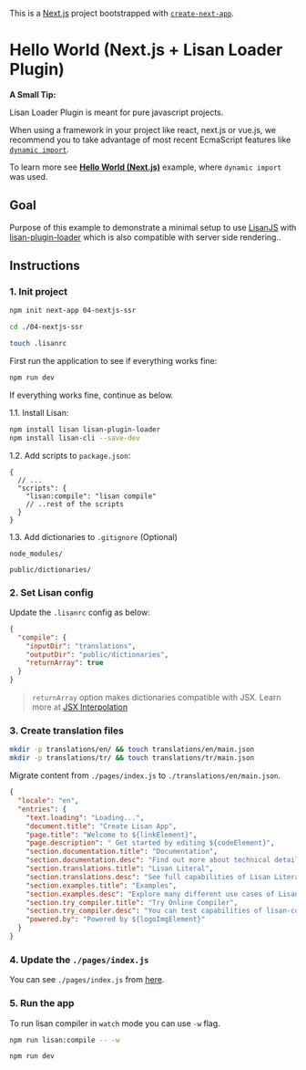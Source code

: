 This is a [Next.js](https://nextjs.org/) project bootstrapped
with [`create-next-app`](https://github.com/zeit/next.js/tree/canary/packages/create-next-app).

# Hello World (Next.js + Lisan Loader Plugin)

**A Small Tip:**

Lisan Loader Plugin is meant for pure javascript projects.

When using a framework in your project like react, next.js or vue.js,
we recommend you to take advantage of
most recent EcmaScript features like [`dynamic import`](https://v8.dev/features/dynamic-import).

To learn more see [**Hello World (Next.js)**](https://github.com/lisanjs/examples/tree/master/04-nextjs-ssr)
example, where `dynamic import` was used.

## Goal

Purpose of this example to demonstrate a minimal setup
to use [LisanJS](https://lisanjs.com) with [lisan-plugin-loader](https://lisanjs.com/docs/lisan-plugin-loader) which is also compatible with server side rendering..

## Instructions

### 1. Init project

```bash
npm init next-app 04-nextjs-ssr

cd ./04-nextjs-ssr

touch .lisanrc
```

First run the application to see if everything works fine:

```bash
npm run dev
```

If everything works fine, continue as below.

1.1. Install Lisan:

```bash
npm install lisan lisan-plugin-loader
npm install lisan-cli --save-dev
```

1.2. Add scripts to `package.json`:

```jsonc
{
  // ...
  "scripts": {
    "lisan:compile": "lisan compile"
    // ..rest of the scripts
  }
}
```

1.3. Add dictionaries to `.gitignore` (Optional)

```text
node_modules/

public/dictionaries/
```

### 2. Set Lisan config

Update the `.lisanrc` config as below:

```json
{
  "compile": {
    "inputDir": "translations",
    "outputDir": "public/dictionaries",
    "returnArray": true
  }
}
```

> `returnArray` option makes dictionaries compatible with JSX.
> Learn more at [JSX Interpolation](https://lisanjs.com/docs/jsx-interpolation)

### 3. Create translation files

```bash
mkdir -p translations/en/ && touch translations/en/main.json
mkdir -p translations/tr/ && touch translations/tr/main.json
```

Migrate content from `./pages/index.js` to `./translations/en/main.json`.

```json
{
  "locale": "en",
  "entries": {
    "text.loading": "Loading...",
    "document.title": "Create Lisan App",
    "page.title": "Welcome to ${linkElement}",
    "page.description": " Get started by editing ${codeElement}",
    "section.documentation.title": "Documentation",
    "section.documentation.desc": "Find out more about technical details and best practices.",
    "section.translations.title": "Lisan Literal",
    "section.translations.desc": "See full capabilities of Lisan Literal",
    "section.examples.title": "Examples",
    "section.examples.desc": "Explore many different use cases of Lisan.",
    "section.try_compiler.title": "Try Online Compiler",
    "section.try_compiler.desc": "You can test capabilities of lisan-compiler online.",
    "powered.by": "Powered by ${logoImgElement}"
  }
}
```

### 4. Update the `./pages/index.js`

You can see `./pages/index.js` from [here](https://github.com/lisanjs/examples/blob/master/05-ssr-with-lisan-plugin-loader/pages/index.js).

### 5. Run the app

To run lisan compiler in `watch` mode you can use `-w` flag.

```bash
npm run lisan:compile -- -w
```

```bash
npm run dev
```
